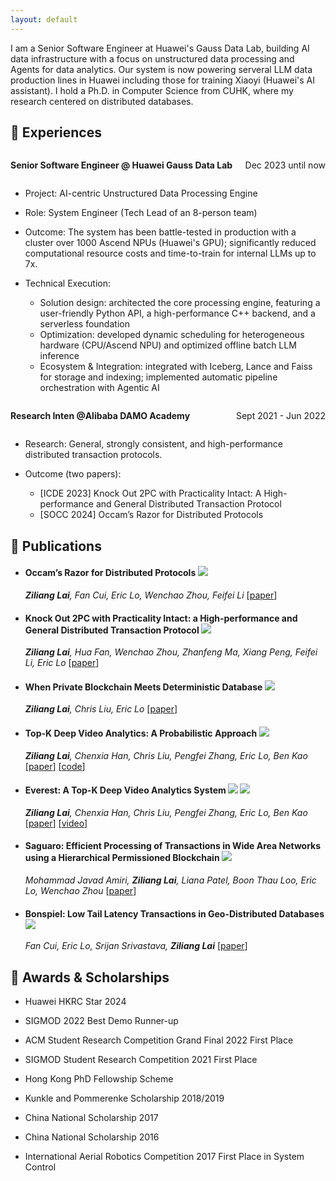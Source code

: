 ```yaml
---
layout: default
---
```


I am a Senior Software Engineer at Huawei's Gauss Data Lab, building AI data infrastructure with a focus on unstructured data processing and Agents for data analytics. Our system is now powering serveral LLM data production lines in Huawei including those for training Xiaoyi (Huawei's AI assistant). I hold a Ph.D. in Computer Science from CUHK, where my research centered on distributed databases.

## :necktie: Experiences

<div style="display: flex; align-items: center;">
  <h4 style="margin: 1em 0em;">Senior Software Engineer @ Huawei Gauss Data Lab</h4>
  <span style="margin-left: auto;">Dec 2023 until now</span>
</div>


- Project: AI-centric Unstructured Data Processing Engine

- Role: System Engineer (Tech Lead of an 8-person team)

- Outcome: The system has been battle-tested in production with a cluster over 1000 Ascend NPUs (Huawei's GPU); significantly reduced computational resource costs and time-to-train for internal LLMs up to 7x.

- Technical Execution:

  - Solution design: architected the core processing engine, featuring a user-friendly Python API, a high-performance C++ backend, and a serverless foundation
  - Optimization: developed dynamic scheduling for heterogeneous hardware (CPU/Ascend NPU) and optimized offline batch LLM inference
  - Ecosystem & Integration: integrated with Iceberg, Lance and Faiss for storage and indexing; implemented automatic pipeline orchestration with Agentic AI 

<div style="display: flex; align-items: center;">
  <h4 style="margin: 1em 0em;">Research Inten @Alibaba DAMO Academy</h4>
  <span style="margin-left: auto;">Sept 2021 - Jun 2022</span>
</div>

- Research: General, strongly consistent, and high-performance distributed transaction protocols. 

- Outcome (two papers):

  - [ICDE 2023] Knock Out 2PC with Practicality Intact: A High-performance and General Distributed Transaction Protocol
  - [SOCC 2024] Occam’s Razor for Distributed Protocols

## :book: Publications

- #### Occam’s Razor for Distributed Protocols ![](https://img.shields.io/badge/SOCC_2024-blue)
  
  ***Ziliang Lai**, Fan Cui, Eric Lo, Wenchao Zhou, Feifei Li* [[paper](https://dl.acm.org/doi/abs/10.1145/3698038.3698514)]

- #### Knock Out 2PC with Practicality Intact: a High-performance and General Distributed Transaction Protocol ![](https://img.shields.io/badge/ICDE_2023-blue)

  ***Ziliang Lai**, Hua Fan, Wenchao Zhou, Zhanfeng Ma, Xiang Peng, Feifei Li, Eric Lo* [[paper](https://www.computer.org/csdl/proceedings-article/icde/2023/222700c317/1PByItj3Rjq)]

- #### When Private Blockchain Meets Deterministic Database ![](https://img.shields.io/badge/SIGMOD_2023-blue)

  ***Ziliang Lai**, Chris Liu, Eric Lo*
  [[paper](https://arxiv.org/abs/2211.15163)]

- #### Top-K Deep Video Analytics: A Probabilistic Approach ![](https://img.shields.io/badge/SIGMOD_2021-blue) 

  ***Ziliang Lai**, Chenxia Han, Chris Liu, Pengfei Zhang, Eric Lo, Ben Kao*
  [[paper](https://dl.acm.org/doi/abs/10.1145/3448016.3452786)]
  [[code](https://github.com/everest-project/everest)]

- #### Everest: A Top-K Deep Video Analytics System ![](https://img.shields.io/badge/SIGMOD_2022-blue) ![](https://img.shields.io/badge/Best_Demo_Runner_up-red) 

  ***Ziliang Lai**, Chenxia Han, Chris Liu, Pengfei Zhang, Eric Lo, Ben Kao*
  [[paper](https://dl.acm.org/doi/10.1145/3514221.3520151)]
  [[video](https://www.youtube.com/watch?v=iR4wxVi0yVU)]

- #### Saguaro: Efficient Processing of Transactions in Wide Area Networks using a Hierarchical Permissioned Blockchain ![](https://img.shields.io/badge/ICDE_2023-blue) 

  *Mohammad Javad Amiri, **Ziliang Lai**, Liana Patel, Boon Thau Loo, Eric Lo, Wenchao Zhou*
  [[paper](https://arxiv.org/abs/2101.08819)]

- #### Bonspiel: Low Tail Latency Transactions in Geo-Distributed Databases ![](https://img.shields.io/badge/VLDB_2025-blue) 
  
  *Fan Cui, Eric Lo, Srijan Srivastava, **Ziliang Lai*** [[paper](https://www.vldb.org/pvldb/vol18/p3840-cui.pdf)]

## :medal_sports: Awards & Scholarships

* Huawei HKRC Star 2024

* SIGMOD 2022 Best Demo Runner-up

* ACM Student Research Competition Grand Final 2022 First Place

* SIGMOD Student Research Competition 2021 First Place

* Hong Kong PhD Fellowship Scheme

* Kunkle and Pommerenke Scholarship 2018/2019

* China National Scholarship 2017

* China National Scholarship 2016

* International Aerial Robotics Competition 2017 First Place in System Control
